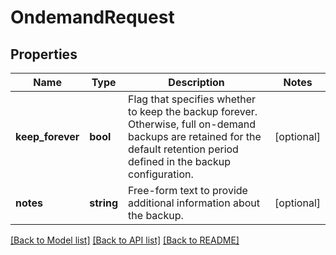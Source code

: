 # OndemandRequest

## Properties
Name | Type | Description | Notes
------------ | ------------- | ------------- | -------------
**keep_forever** | **bool** | Flag that specifies whether to keep the backup forever. Otherwise, full on-demand backups are retained for the default retention period defined in the backup configuration. | [optional] 
**notes** | **string** | Free-form text to provide additional information about the backup. | [optional] 

[[Back to Model list]](../README.md#documentation-for-models) [[Back to API list]](../README.md#documentation-for-api-endpoints) [[Back to README]](../README.md)


